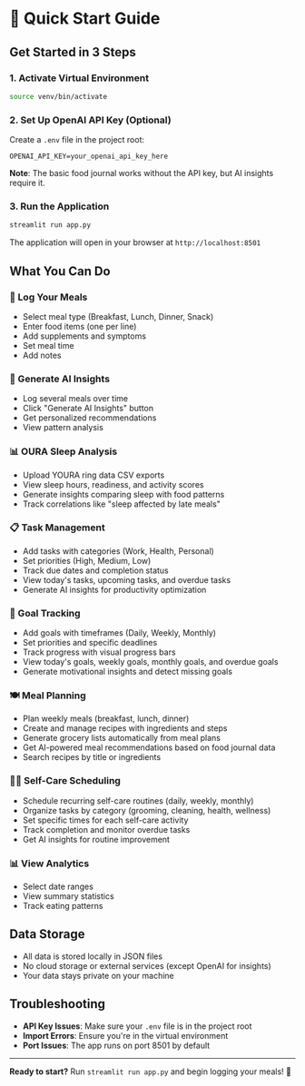 # 🚀 Quick Start Guide

## Get Started in 3 Steps

### 1. Activate Virtual Environment
```bash
source venv/bin/activate
```

### 2. Set Up OpenAI API Key (Optional)
Create a `.env` file in the project root:
```
OPENAI_API_KEY=your_openai_api_key_here
```

**Note**: The basic food journal works without the API key, but AI insights require it.

### 3. Run the Application
```bash
streamlit run app.py
```

The application will open in your browser at `http://localhost:8501`

## What You Can Do

### 📝 Log Your Meals
- Select meal type (Breakfast, Lunch, Dinner, Snack)
- Enter food items (one per line)
- Add supplements and symptoms
- Set meal time
- Add notes

### 🤖 Generate AI Insights
- Log several meals over time
- Click "Generate AI Insights" button
- Get personalized recommendations
- View pattern analysis

### 📊 OURA Sleep Analysis
- Upload YOURA ring data CSV exports
- View sleep hours, readiness, and activity scores
- Generate insights comparing sleep with food patterns
- Track correlations like "sleep affected by late meals"

### 📋 Task Management
- Add tasks with categories (Work, Health, Personal)
- Set priorities (High, Medium, Low)
- Track due dates and completion status
- View today's tasks, upcoming tasks, and overdue tasks
- Generate AI insights for productivity optimization

### 🎯 Goal Tracking
- Add goals with timeframes (Daily, Weekly, Monthly)
- Set priorities and specific deadlines
- Track progress with visual progress bars
- View today's goals, weekly goals, monthly goals, and overdue goals
- Generate motivational insights and detect missing goals

### 🍽️ Meal Planning
- Plan weekly meals (breakfast, lunch, dinner)
- Create and manage recipes with ingredients and steps
- Generate grocery lists automatically from meal plans
- Get AI-powered meal recommendations based on food journal data
- Search recipes by title or ingredients

### 🧘‍♀️ Self-Care Scheduling
- Schedule recurring self-care routines (daily, weekly, monthly)
- Organize tasks by category (grooming, cleaning, health, wellness)
- Set specific times for each self-care activity
- Track completion and monitor overdue tasks
- Get AI insights for routine improvement

### 📊 View Analytics
- Select date ranges
- View summary statistics
- Track eating patterns

## Data Storage
- All data is stored locally in JSON files
- No cloud storage or external services (except OpenAI for insights)
- Your data stays private on your machine

## Troubleshooting
- **API Key Issues**: Make sure your `.env` file is in the project root
- **Import Errors**: Ensure you're in the virtual environment
- **Port Issues**: The app runs on port 8501 by default

---

**Ready to start?** Run `streamlit run app.py` and begin logging your meals! 🍎 